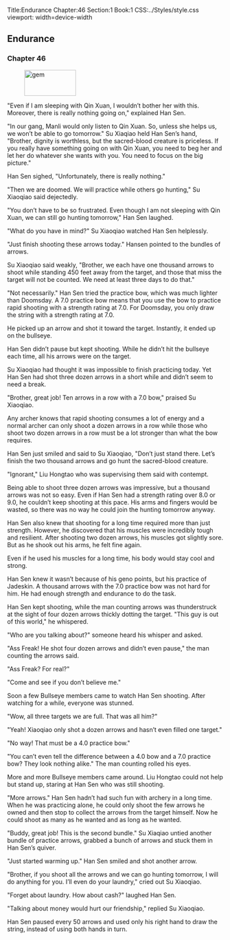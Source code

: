 Title:Endurance 
Chapter:46 
Section:1 
Book:1 
CSS:../Styles/style.css 
viewport: width=device-width
  
## Endurance
### Chapter 46
  
<figure>
	<img src="../Images/gem.gif" alt="gem" id="gem" width="120" height="60" />
</figure>
  

  
"Even if I am sleeping with Qin Xuan, I wouldn’t bother her with this. Moreover, there is really nothing going on," explained Han Sen.

"In our gang, Manli would only listen to Qin Xuan. So, unless she helps us, we won’t be able to go tomorrow." Su Xiaqiao held Han Sen’s hand, "Brother, dignity is worthless, but the sacred-blood creature is priceless. If you really have something going on with Qin Xuan, you need to beg her and let her do whatever she wants with you. You need to focus on the big picture."

Han Sen sighed, "Unfortunately, there is really nothing."

"Then we are doomed. We will practice while others go hunting," Su Xiaoqiao said dejectedly.

"You don’t have to be so frustrated. Even though I am not sleeping with Qin Xuan, we can still go hunting tomorrow," Han Sen laughed.

"What do you have in mind?" Su Xiaoqiao watched Han Sen helplessly.

"Just finish shooting these arrows today." Hansen pointed to the bundles of arrows.

Su Xiaoqiao said weakly, "Brother, we each have one thousand arrows to shoot while standing 450 feet away from the target, and those that miss the target will not be counted. We need at least three days to do that."

"Not necessarily." Han Sen tried the practice bow, which was much lighter than Doomsday. A 7.0 practice bow means that you use the bow to practice rapid shooting with a strength rating at 7.0. For Doomsday, you only draw the string with a strength rating at 7.0.

He picked up an arrow and shot it toward the target. Instantly, it ended up on the bullseye.

Han Sen didn’t pause but kept shooting. While he didn’t hit the bullseye each time, all his arrows were on the target.

Su Xiaoqiao had thought it was impossible to finish practicing today. Yet Han Sen had shot three dozen arrows in a short while and didn’t seem to need a break.

"Brother, great job! Ten arrows in a row with a 7.0 bow," praised Su Xiaoqiao.

Any archer knows that rapid shooting consumes a lot of energy and a normal archer can only shoot a dozen arrows in a row while those who shoot two dozen arrows in a row must be a lot stronger than what the bow requires.

Han Sen just smiled and said to Su Xiaoqiao, "Don’t just stand there. Let’s finish the two thousand arrows and go hunt the sacred-blood creature.

"Ignorant," Liu Hongtao who was supervising them said with contempt.

Being able to shoot three dozen arrows was impressive, but a thousand arrows was not so easy. Even if Han Sen had a strength rating over 8.0 or 9.0, he couldn’t keep shooting at this pace. His arms and fingers would be wasted, so there was no way he could join the hunting tomorrow anyway.

Han Sen also knew that shooting for a long time required more than just strength. However, he discovered that his muscles were incredibly tough and resilient. After shooting two dozen arrows, his muscles got slightly sore. But as he shook out his arms, he felt fine again.

Even if he used his muscles for a long time, his body would stay cool and strong.

Han Sen knew it wasn’t because of his geno points, but his practice of Jadeskin. A thousand arrows with the 7.0 practice bow was not hard for him. He had enough strength and endurance to do the task.

Han Sen kept shooting, while the man counting arrows was thunderstruck at the sight of four dozen arrows thickly dotting the target. "This guy is out of this world," he whispered.

"Who are you talking about?" someone heard his whisper and asked.

"Ass Freak! He shot four dozen arrows and didn’t even pause," the man counting the arrows said.

"Ass Freak? For real?"

"Come and see if you don’t believe me."

Soon a few Bullseye members came to watch Han Sen shooting. After watching for a while, everyone was stunned.

"Wow, all three targets we are full. That was all him?"

"Yeah! Xiaoqiao only shot a dozen arrows and hasn’t even filled one target."

"No way! That must be a 4.0 practice bow."

"You can’t even tell the difference between a 4.0 bow and a 7.0 practice bow? They look nothing alike." The man counting rolled his eyes.

More and more Bullseye members came around. Liu Hongtao could not help but stand up, staring at Han Sen who was still shooting.

"More arrows." Han Sen hadn’t had such fun with archery in a long time. When he was practicing alone, he could only shoot the few arrows he owned and then stop to collect the arrows from the target himself. Now he could shoot as many as he wanted and as long as he wanted.

"Buddy, great job! This is the second bundle." Su Xiaqiao untied another bundle of practice arrows, grabbed a bunch of arrows and stuck them in Han Sen’s quiver.

"Just started warming up." Han Sen smiled and shot another arrow.

"Brother, if you shoot all the arrows and we can go hunting tomorrow, I will do anything for you. I’ll even do your laundry," cried out Su Xiaoqiao.

"Forget about laundry. How about cash?" laughed Han Sen.

"Talking about money would hurt our friendship," replied Su Xiaoqiao.

Han Sen paused every 50 arrows and used only his right hand to draw the string, instead of using both hands in turn.